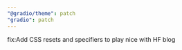 ```yaml
---
"@gradio/theme": patch
"gradio": patch
---
```


fix:Add CSS resets and specifiers to play nice with HF blog
